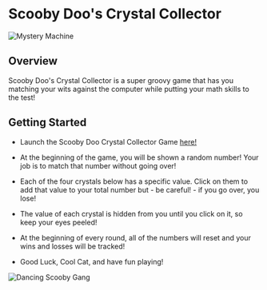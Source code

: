 # Scooby Doo's Crystal Collector

![Mystery Machine](https://media.giphy.com/media/12tgtbqxqNIpEY/giphy.gif)

## Overview

Scooby Doo's Crystal Collector is a super groovy game that has you matching your wits against the computer while putting your math skills to the test!

## Getting Started

* Launch the Scooby Doo Crystal Collector Game [here!] 

* At the beginning of the game, you will be shown a random number! Your job is to match that number without going over!

* Each of the four crystals below has a specific value. Click on them to add that value to your total number but - be careful! - if you go over, you lose!

* The value of each crystal is hidden from you until you click on it, so keep your eyes peeled!

* At the beginning of every round, all of the numbers will reset and your wins and losses will be tracked!

* Good Luck, Cool Cat, and have fun playing!


![Dancing Scooby Gang](https://media.giphy.com/media/u6C3pBu1dWwYo/giphy.gif)

[here!]: https://njedic.github.io/Crystal-Collector/
